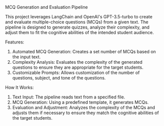 MCQ Generation and Evaluation Pipeline

This project leverages LangChain and OpenAI's GPT-3.5-turbo to create and evaluate multiple-choice questions (MCQs) from a given text. The pipeline is designed to generate quizzes, analyze their complexity, and adjust them to fit the cognitive abilities of the intended student audience.

Features:

1. Automated MCQ Generation: Creates a set number of MCQs based on the input text.
2. Complexity Analysis: Evaluates the complexity of the generated questions to ensure they are appropriate for the target students.
3. Customizable Prompts: Allows customization of the number of questions, subject, and tone of the questions.

How It Works:

1. Text Input: The pipeline reads text from a specified file.
2. MCQ Generation: Using a predefined template, it generates MCQs.
3. Evaluation and Adjustment: Analyzes the complexity of the MCQs and adjusts them if necessary to ensure they match the cognitive abilities of the target students.
